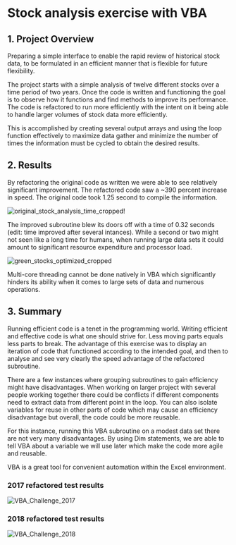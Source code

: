 # Stock analysis exercise with VBA

## 1. Project Overview

Preparing a simple interface to enable the rapid review of historical stock data, to be formulated in an efficient manner that is flexible for future flexibility.  

The project starts with a simple analysis of twelve different stocks over a time period of two years.  Once the code is written and functioning the goal is to observe how it functions and find methods to improve its performance.  The code is refactored to run more efficiently with the intent on it being able to handle larger volumes of stock data more efficiently.  

This is accomplished by creating several output arrays and using the loop function effectively to maximize data gather and minimize the number of times the information must be cycled to obtain the desired results.


## 2. Results

By refactoring the original code as written we were able to see relatively significant improvement.  The refactored code saw a ~390 percent increase in speed.  The original code took 1.25 second to compile the information. 

![original_stock_analysis_time_cropped](https://user-images.githubusercontent.com/31022640/111081378-4324bb00-84c0-11eb-9b43-a46b4972d783.png)!

The improved subroutine blew its doors off with a time of 0.32 seconds (edit: time improved after several intances).  While a second or two might not seen like a long time for humans, when running large data sets it could amount to significant resource expenditure and processor load. 

![green_stocks_optimized_cropped](https://user-images.githubusercontent.com/31022640/111081411-75361d00-84c0-11eb-93ed-6af3e10357a5.png)

Multi-core threading cannot be done natively in VBA which significantly hinders its ability when it comes to large sets of data and numerous operations. 

## 3. Summary

Running efficient code is a tenet in the programming world.  Writing efficient and effective code is what one should strive for.  Less moving parts equals less parts to break.  The advantage of this exercise was to display an iteration of code that functioned according to the intended goal, and then to analyse and see very clearly the speed advantage of the refactored subroutine. 

There are a few instances where grouping subroutines to gain efficiency might have disadvantages.  When working on larger project with several people working together there could be conflicts if different components need to extract data from different point in the loop. You can also isolate variables for reuse in other parts of code which may cause an efficiency disadvantage but overall, the code could be more reusable. 

For this instance, running this VBA subroutine on a modest data set there are not very many disadvantages. By using Dim statements, we are able to tell VBA about a variable we will use later which make the code more agile and reusable.

VBA is a great tool for convenient automation within the Excel environment.  

### 2017 refactored test results

![VBA_Challenge_2017](https://user-images.githubusercontent.com/31022640/111081789-45881480-84c2-11eb-87c3-8576833d442a.png)

### 2018 refactored test results

![VBA_Challenge_2018](https://user-images.githubusercontent.com/31022640/111081800-5042a980-84c2-11eb-9aa8-bcd957bf744c.png)







